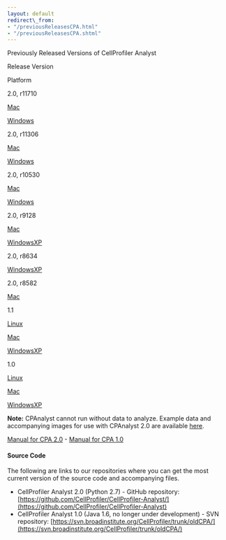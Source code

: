 ```yaml
---
layout: default
redirect\_from:
- "/previousReleasesCPA.html"
- "/previousReleasesCPA.shtml"
---
```


Previously Released Versions of CellProfiler Analyst

Release Version

Platform

2.0, r11710

[Mac](http://d1zymp9ayga15t.cloudfront.net/releases/11710/CPAnalyst_2.0_r11710.dmg)

[Windows](http://d1zymp9ayga15t.cloudfront.net/releases/11710/CPAnalyst_2.0_r11710_setup.exe)

2.0, r11306

[Mac](http://d1zymp9ayga15t.cloudfront.net/content/Distributions/11306/CPAnalyst_r11306.dmg)

[Windows](http://d1zymp9ayga15t.cloudfront.net/content/Distributions/11306/CPAnalyst_2.0_r11306_setup.exe)

2.0, r10530

[Mac](http://d1zymp9ayga15t.cloudfront.net/content/Distributions/10530/CPAnalyst_2.0_r10530_mac.dmg)

[Windows](http://d1zymp9ayga15t.cloudfront.net/content/Distributions/10530/CPAnalyst_2.0_r10530_win.exe)

2.0, r9128

[Mac](http://d1zymp9ayga15t.cloudfront.net/content/PreviousReleases/CPAnalyst_2.0_r9128_mac.dmg)

[WindowsXP](http://d1zymp9ayga15t.cloudfront.net/content/PreviousReleases/CPAnalyst_2.0_r9128_win.zip)

2.0, r8634

[WindowsXP](http://d1zymp9ayga15t.cloudfront.net/content/PreviousReleases/CPAnalyst_2.0_r8634_win.zip)

2.0, r8582

[Mac](http://d1zymp9ayga15t.cloudfront.net/content/PreviousReleases/CPAnalyst_2.0_r8582_mac.dmg)

1.1

[Linux](http://d1zymp9ayga15t.cloudfront.net/content/PreviousReleases/CPAnalyst.zip)

[Mac](http://d1zymp9ayga15t.cloudfront.net/content/PreviousReleases/CPAnalyst.zip)

[WindowsXP](http://d1zymp9ayga15t.cloudfront.net/content/PreviousReleases/CPAnalyst.zip)

1.0

[Linux](http://d1zymp9ayga15t.cloudfront.net/content/PreviousReleases/CPAnalystOLD.zip)

[Mac](http://d1zymp9ayga15t.cloudfront.net/content/PreviousReleases/CPAnalystOLD.zip)

[WindowsXP](http://d1zymp9ayga15t.cloudfront.net/content/PreviousReleases/CPAnalystOLD.zip)

**Note:** CPAnalyst cannot run without data to analyze.
 Example data and accompanying images for use with CPAnalyst 2.0 are available [here](/examples#cellprofiler-analyst-example-data-and-properties-file).

[Manual for CPA 2.0](http://d1zymp9ayga15t.cloudfront.net/content/Documentation/cpa2_manual.pdf) - [Manual for CPA 1.0](http://d1zymp9ayga15t.cloudfront.net/content/Documentation/cpa1_manual.pdf)

#### Source Code

The following are links to our repositories where you can get the most current version of the source code and accompanying files.

-   CellProfiler Analyst 2.0 (Python 2.7) - GitHub repository: [https://github.com/CellProfiler/CellProfiler-Analyst/](https://github.com/CellProfiler/CellProfiler-Analyst)
-   CellProfiler Analyst 1.0 (Java 1.6, no longer under development) - SVN repository: [https://svn.broadinstitute.org/CellProfiler/trunk/oldCPA/](https://svn.broadinstitute.org/CellProfiler/trunk/oldCPA/)
